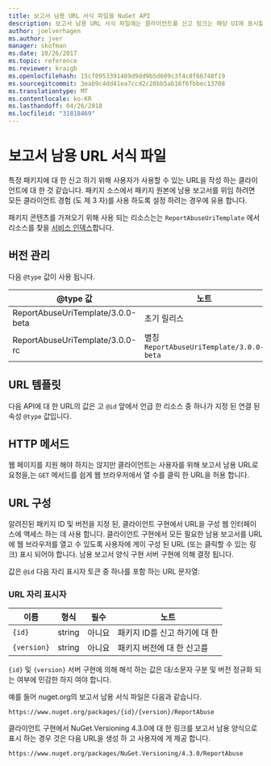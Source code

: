 ```yaml
---
title: 보고서 남용 URL 서식 파일을 NuGet API
description: 보고서 남용 URL 서식 파일에는 클라이언트를 신고 링크는 해당 UI에 표시할 수 있습니다.
author: joelverhagen
ms.author: jver
manager: skofman
ms.date: 10/26/2017
ms.topic: reference
ms.reviewer: kraigb
ms.openlocfilehash: 15cf0953391489d9dd9b5d609c3f4c8f66748f19
ms.sourcegitcommit: 3eab9c4dd41ea7ccd2c28bb5ab16f6fbbec13708
ms.translationtype: MT
ms.contentlocale: ko-KR
ms.lasthandoff: 04/26/2018
ms.locfileid: "31818469"
---
```

# <a name="report-abuse-url-template"></a>보고서 남용 URL 서식 파일

특정 패키지에 대 한 신고 하기 위해 사용자가 사용할 수 있는 URL을 작성 하는 클라이언트에 대 한 것 같습니다. 패키지 소스에서 패키지 원본에 남용 보고서를 위임 하려면 모든 클라이언트 경험 (도 제 3 자)를 사용 하도록 설정 하려는 경우에 유용 합니다.

패키지 콘텐츠를 가져오기 위해 사용 되는 리소스는는 `ReportAbuseUriTemplate` 에서 리소스를 찾을 [서비스 인덱스](service-index.md)합니다.

## <a name="versioning"></a>버전 관리

다음 `@type` 값이 사용 됩니다.

@type 값                       | 노트
--------------------------------- | -----
ReportAbuseUriTemplate/3.0.0-beta | 초기 릴리스
ReportAbuseUriTemplate/3.0.0-rc   | 별칭 `ReportAbuseUriTemplate/3.0.0-beta`

## <a name="url-template"></a>URL 템플릿

다음 API에 대 한 URL의 값은 고 `@id` 앞에서 언급 한 리소스 중 하나가 지정 된 연결 된 속성 `@type` 값입니다.

## <a name="http-methods"></a>HTTP 메서드

웹 페이지를 지원 해야 하지는 않지만 클라이언트는 사용자를 위해 보고서 남용 URL로 요청을,는 `GET` 메서드를 쉽게 웹 브라우저에서 열 수를 클릭 한 URL을 허용 합니다.

## <a name="construct-the-url"></a>URL 구성

알려진된 패키지 ID 및 버전을 지정 된, 클라이언트 구현에서 URL을 구성 웹 인터페이스에 액세스 하는 데 사용 합니다. 클라이언트 구현에서 모든 필요한 남용 보고서를 URL에 웹 브라우저를 열고 수 있도록 사용자에 게이 구성 된 URL (또는 클릭할 수 있는 링크) 표시 되어야 합니다. 남용 보고서 양식 구현 서버 구현에 의해 결정 됩니다.

값은 `@id` 다음 자리 표시자 토큰 중 하나를 포함 하는 URL 문자열:

### <a name="url-placeholders"></a>URL 자리 표시자

이름        | 형식    | 필수 | 노트
----------- | ------- | -------- | -----
`{id}`      | string  | 아니요       | 패키지 ID를 신고 하기에 대 한
`{version}` | string  | 아니요       | 패키지 버전에 대 한 신고를

`{id}` 및 `{version}` 서버 구현에 의해 해석 하는 값은 대/소문자 구분 및 버전 정규화 되는 여부에 민감한 하지 여야 합니다.

예를 들어 nuget.org의 보고서 남용 서식 파일은 다음과 같습니다.

    https://www.nuget.org/packages/{id}/{version}/ReportAbuse

클라이언트 구현에서 NuGet.Versioning 4.3.0에 대 한 링크를 보고서 남용 양식으로 표시 하는 경우 것은 다음 URL을 생성 하 고 사용자에 게 제공 합니다.

    https://www.nuget.org/packages/NuGet.Versioning/4.3.0/ReportAbuse

